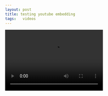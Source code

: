 ```yaml
---
layout: post
title: testing youtube embedding
tags:   videos
---
```


<video src="https://www.youtube.com/watch?v=BA12Z7gQ4P0" width="320" height="200" controls preload></video>
